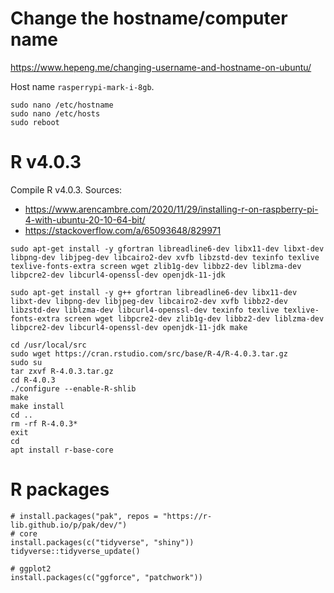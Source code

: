 # Change the hostname/computer name

https://www.hepeng.me/changing-username-and-hostname-on-ubuntu/

Host name `rasperrypi-mark-i-8gb`.

```
sudo nano /etc/hostname
sudo nano /etc/hosts
sudo reboot
```

# R v4.0.3

Compile R v4.0.3. Sources:

- https://www.arencambre.com/2020/11/29/installing-r-on-raspberry-pi-4-with-ubuntu-20-10-64-bit/
- https://stackoverflow.com/a/65093648/829971

```
sudo apt-get install -y gfortran libreadline6-dev libx11-dev libxt-dev libpng-dev libjpeg-dev libcairo2-dev xvfb libzstd-dev texinfo texlive texlive-fonts-extra screen wget zlib1g-dev libbz2-dev liblzma-dev libpcre2-dev libcurl4-openssl-dev openjdk-11-jdk

sudo apt-get install -y g++ gfortran libreadline6-dev libx11-dev libxt-dev libpng-dev libjpeg-dev libcairo2-dev xvfb libbz2-dev libzstd-dev liblzma-dev libcurl4-openssl-dev texinfo texlive texlive-fonts-extra screen wget libpcre2-dev zlib1g-dev libbz2-dev liblzma-dev libpcre2-dev libcurl4-openssl-dev openjdk-11-jdk make

cd /usr/local/src
sudo wget https://cran.rstudio.com/src/base/R-4/R-4.0.3.tar.gz
sudo su
tar zxvf R-4.0.3.tar.gz
cd R-4.0.3
./configure --enable-R-shlib
make
make install
cd ..
rm -rf R-4.0.3*
exit
cd
apt install r-base-core
```

# R packages

```
# install.packages("pak", repos = "https://r-lib.github.io/p/pak/dev/")
# core
install.packages(c("tidyverse", "shiny"))
tidyverse::tidyverse_update()

# ggplot2
install.packages(c("ggforce", "patchwork"))


```

